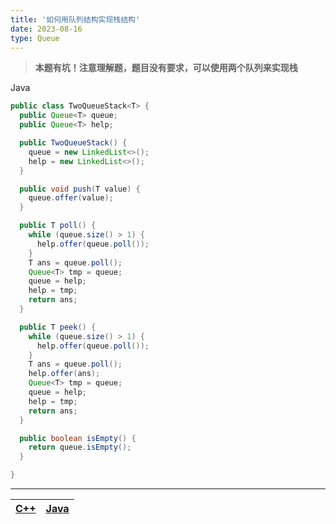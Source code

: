 ```yaml
---
title: '如何用队列结构实现栈结构'
date: 2023-08-16
type: Queue
---
```


> **本题有坑！注意理解题，题目没有要求，可以使用两个队列来实现栈**

Java

```java
public class TwoQueueStack<T> {
  public Queue<T> queue;
  public Queue<T> help;

  public TwoQueueStack() {
    queue = new LinkedList<>();
    help = new LinkedList<>();
  }

  public void push(T value) {
    queue.offer(value);
  }

  public T poll() {
    while (queue.size() > 1) {
      help.offer(queue.poll());
    }
    T ans = queue.poll();
    Queue<T> tmp = queue;
    queue = help;
    help = tmp;
    return ans;
  }

  public T peek() {
    while (queue.size() > 1) {
      help.offer(queue.poll());
    }
    T ans = queue.poll();
    help.offer(ans);
    Queue<T> tmp = queue;
    queue = help;
    help = tmp;
    return ans;
  }

  public boolean isEmpty() {
    return queue.isEmpty();
  }

}
```

<hr/>

| [C++](https://github.com/ZhengKe996/DS/blob/main/src/queue/two_queue_implement_stack.cpp) | [Java](https://github.com/ZhengKe996/DS/blob/main/src/queue/two_queue_implement_stack.java) |
| :---------------------------------------------------------------------------------------: | :-----------------------------------------------------------------------------------------: |
